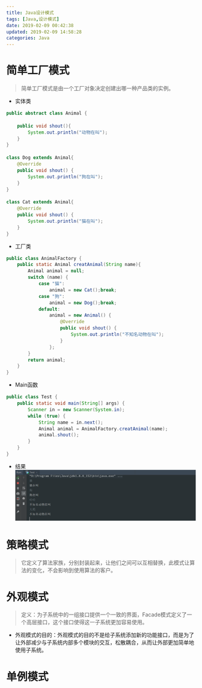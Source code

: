 ```yaml
---
title: Java设计模式
tags: [Java,设计模式]
date: 2019-02-09 00:42:38
updated: 2019-02-09 14:58:28
categories: Java
---
```


# 简单工厂模式
> 简单工厂模式是由一个工厂对象决定创建出哪一种产品类的实例。
- 实体类
```java
public abstract class Animal {

    public void shout(){
        System.out.println("动物在叫");
    }
}

class Dog extends Animal{
    @Override
    public void shout() {
        System.out.println("狗在叫");
    }
}

class Cat extends Animal{
    @Override
    public void shout() {
        System.out.println("猫在叫");
    }
}
```
- 工厂类
```java
public class AnimalFactory {
    public static Animal creatAnimal(String name){
        Animal animal = null;
        switch (name) {
            case "猫":
                animal = new Cat();break;
            case "狗":
                animal = new Dog();break;
            default:
                animal = new Animal() {
                    @Override
                    public void shout() {
                        System.out.println("不知名动物在叫");
                    }
                };
        }
        return animal;
    }
}
```
- Main函数
```java
public class Test {
    public static void main(String[] args) {
        Scanner in = new Scanner(System.in);
        while (true) {
            String name = in.next();
            Animal animal = AnimalFactory.creatAnimal(name);
            animal.shout();
        }
    }
}
```
- 结果
![运行结果](../images/简单工厂模式运行结果.jpg)

# 策略模式
> 它定义了算法家族，分别封装起来，让他们之间可以互相替换，此模式让算法的变化，不会影响到使用算法的客户。

# 外观模式
> 定义：为子系统中的一组接口提供一个一致的界面，Facade模式定义了一个高层接口，这个接口使得这一子系统更加容易使用。
- 外观模式的目的：外观模式的目的不是给子系统添加新的功能接口，而是为了让外部减少与子系统内部多个模块的交互，松散耦合，从而让外部更加简单地使用子系统。

# 单例模式
